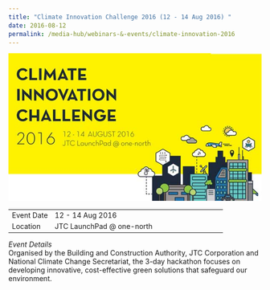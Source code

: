 ```yaml
---
title: "Climate Innovation Challenge 2016 (12 - 14 Aug 2016) "
date: 2016-08-12
permalink: /media-hub/webinars-&-events/climate-innovation-2016
---
```


![Climate Innovation Challenge 2016](/images/media-hub/events/till-2020/climate-innovation-challenge-2016.jpeg)

<table style="width:100%">
  <tr>
    <td style="width:20%">Event Date</td>	
    <td style="width:80%">12 - 14 Aug 2016</td>	
  </tr>
  <tr>
	<td>Location</td>
	<td>JTC LaunchPad @ one-north</td>	
  </tr>
</table>		

*Event Details*<br>
Organised by the Building and Construction Authority, JTC Corporation and National Climate Change Secretariat, the 3-day hackathon focuses on developing innovative, cost-effective green solutions that safeguard our environment.
